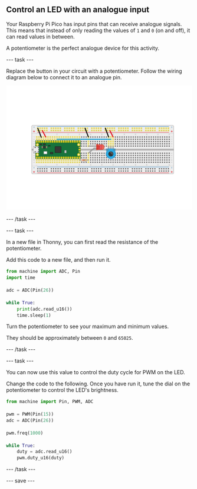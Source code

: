 ## Control an LED with an analogue input

Your Raspberry Pi Pico has input pins that can receive analogue signals. This means that instead of only reading the values of `1` and `0` (on and off), it can read values in between.

A potentiometer is the  perfect analogue device for this activity.

\--- task ---

Replace the button in your circuit with a potentiometer. Follow the wiring diagram below to connect it to an analogue pin.

![Potentiometer connected with an LED to the Pico](images/pot_and_LED.png)

\--- /task ---

\--- task ---

In a new file in Thonny, you can first read the resistance of the potentiometer.

Add this code to a new file, and then run it.

```python
from machine import ADC, Pin
import time

adc = ADC(Pin(26))

while True:
    print(adc.read_u16())
    time.sleep(1)
```

Turn the potentiometer to see your maximum and minimum values.

They should be approximately between `0` and `65025`.

\--- /task ---

\--- task ---

You can now use this value to control the duty cycle for PWM on the LED.

Change the code to the following. Once you have run it, tune the dial on the potentiometer to control the LED's brightness.

```python
from machine import Pin, PWM, ADC

pwm = PWM(Pin(15))
adc = ADC(Pin(26))

pwm.freq(1000)

while True:
	duty = adc.read_u16()
	pwm.duty_u16(duty)
```

\--- /task ---

\--- save ---
